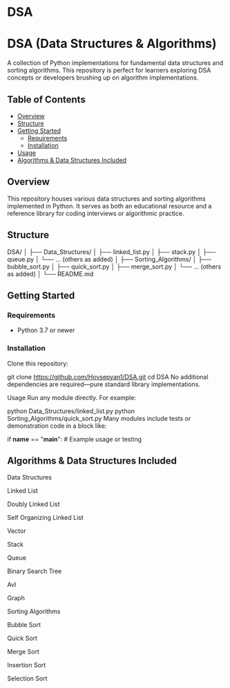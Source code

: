 # DSA
# DSA (Data Structures & Algorithms)

A collection of Python implementations for fundamental data structures and sorting algorithms. This repository is perfect for learners exploring DSA concepts or developers brushing up on algorithm implementations.

##  Table of Contents

- [Overview](#overview)  
- [Structure](#structure)  
- [Getting Started](#getting-started)  
  - [Requirements](#requirements)  
  - [Installation](#installation)  
- [Usage](#usage)  
- [Algorithms & Data Structures Included](#algorithms--data-structures-included)  

## Overview

This repository houses various data structures and sorting algorithms implemented in Python. It serves as both an educational resource and a reference library for coding interviews or algorithmic practice.

## Structure

DSA/
│
├── Data_Structures/
│ ├── linked_list.py
│ ├── stack.py
│ ├── queue.py
│ └── ... (others as added)
│
├── Sorting_Algorithms/
│ ├── bubble_sort.py
│ ├── quick_sort.py
│ ├── merge_sort.py
│ └── ... (others as added)
│
└── README.md


## Getting Started

### Requirements

- Python 3.7 or newer

### Installation

Clone this repository:

git clone https://github.com/Hovsepyan1/DSA.git
cd DSA
No additional dependencies are required—pure standard library implementations.

Usage
Run any module directly. For example:

python Data_Structures/linked_list.py
python Sorting_Algorithms/quick_sort.py
Many modules include tests or demonstration code in a block like:


if __name__ == "__main__":
    # Example usage or testing

## Algorithms & Data Structures Included
Data Structures

Linked List

Doubly Linked List

Self Organizing Linked List

Vector

Stack

Queue

Binary Search Tree

Avl

Graph


Sorting Algorithms

Bubble Sort

Quick Sort

Merge Sort

Insertion Sort

Selection Sort



